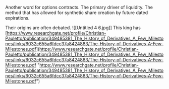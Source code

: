 Another word for options contracts. The primary driver of liquidity. The method that has allowed for synthetic share creation by future dated expirations.

Their origins are often debated.
![[Untitled 4 6.jpg]]
This king has 
[https://www.researchgate.net/profile/Christian-Pauletto/publication/349485381_The_History_of_Derivatives_A_Few_Milestones/links/6032c655a6fdcc37a8424883/The-History-of-Derivatives-A-Few-Milestones.pdf](https://www.researchgate.net/profile/Christian-Pauletto/publication/349485381_The_History_of_Derivatives_A_Few_Milestones/links/6032c655a6fdcc37a8424883/The-History-of-Derivatives-A-Few-Milestones.pdf "https://www.researchgate.net/profile/Christian-Pauletto/publication/349485381_The_History_of_Derivatives_A_Few_Milestones/links/6032c655a6fdcc37a8424883/The-History-of-Derivatives-A-Few-Milestones.pdf")

